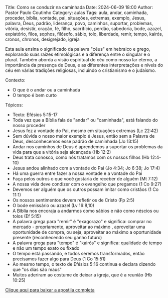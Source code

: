 Title: Como se conduzir na caminhada
Date: 2024-06-09 18:00
Author: Pastor Paulo Coutinho
Category: aulas
Tags: aula, andar, caminhada, proceder, bíblia, vontade, pai, situações, extremas, exemplo, Jesus, palavra, Deus, padrão, liderança, povo, caminhos, suportar, problemas, vitória, desistir, oração, fé, filho, sacrifício, perdão, sabedoria, bode, azazel, expiatório, filos, sophos, filósofo, sábio, tolo, liberdade, remir, tempo, kairós, cronos, chronos, desigrejado, igreja

Esta aula ensina o significado da palavra "céus" em hebraico e grego, explorando suas raízes etimológicas e a diferença entre o singular e o plural. Também aborda a visão espiritual do céu como nosso lar eterno, a importância da presença de Deus, e as diferentes interpretações e níveis do céu em várias tradições religiosas, incluindo o cristianismo e o judaísmo.

Contexto:

- O que é o andar ou a caminhada
- O tempo é bem curto

Tópicos:

- Texto: Efésios 5:15-17
- Toda vez que a Bíblia fala de "andar" ou "caminhada", está falando do nosso proceder
- Jesus fez a vontade do Pai, mesmo em situações extremas (Lc 22:42)
- Sem dúvida o nosso maior exemplo é Jesus, então sem a Palavra de Deus, desconhecemos esse padrão de caminhada (Jo 13:15)
- Andar nos caminhos de Deus é aprendemos a suportar os problemas da vida para que a vitória seja alcançada (Hb 12:2)
- Deus trata conosco, como nós tratamos com os nossos filhos (Hb 12:4-10)
- Jesus andou alinhado com a vontade do Pai (Jo 4:34; Jo 6:38; Jo 17:4)
- Há uma guerra entre fazer a nossa vontade e a vontade do Pai
- Faça pelos outros o que você gostaria de receber de alguém (Mt 7:12)
- A nossa vida deve condizer com o evangelho que pregamos (1 Co 9:27)
- Devemos ser alguém que os outros possam imitar como cristãos (1 Co 11:1)
- Os nossos sentimentos devem refletir os de Cristo (Fp 2:5)
- O bode emissário ou azazel (Lv 16:8,10)
- A Bíblia nos encoraja a andarmos como sábios e não como néscios ou tolos (Ef 5:15)
- A palavra grega para "remir" é "exagorazo" e significa: comprar no mercado - propriamente, aproveitar ao máximo , aproveitar uma oportunidade de compra, ou seja, aproveitar ao máximo a oportunidade presente (reconhecendo seu ganho futuro)
- A palavra grega para "tempo" é "kairós" e significa: qualidade de tempo e não um tempo exato ou fixado
- O tempo está passando, e todos seremos transformados, então precisamos fazer algo para Deus (1 Co 15:51)
- Ao mesmo tempo, o texto de Efésios 5:16 continua e declara dizendo que "os dias são maus"
- Muitos aderiram ao costume de deixar a igreja, que é a reunião (Hb 10:25)


[Clique aqui para baixar a apostila completa](https://www.dropbox.com/scl/fi/pqgfe2sb9m0bsrxxhgtwq/Aula-EBD-Como-se-conduzir-na-caminhada-09_06_2024.pdf?rlkey=m93i1egshtdyitpwp91omo7vr&dl=1)

